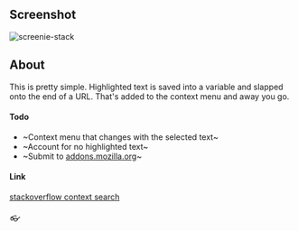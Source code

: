 ## Screenshot
![screenie-stack](https://user-images.githubusercontent.com/53918109/73126353-37ea9500-3f77-11ea-8aa4-49a23bfc38a7.png)

## About
This is pretty simple. Highlighted text is saved into a variable and slapped onto the end of a URL. That's added to the context menu and away you go.

#### Todo
* ~Context menu that changes with the selected text~
* ~Account for no highlighted text~
* ~Submit to [addons.mozilla.org](https://addons.mozilla.org/en-US/firefox/)~

#### Link
[stackoverflow context search](https://addons.mozilla.org/en-US/firefox/addon/stackoverflow-context-search/)

###### 👓